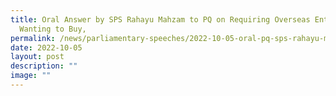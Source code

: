 ```yaml
---
title: Oral Answer by SPS Rahayu Mahzam to PQ on Requiring Overseas Entities
  Wanting to Buy,
permalink: /news/parliamentary-speeches/2022-10-05-oral-pq-sps-rahayu-mahzam-overseas-entities-properties-acra/
date: 2022-10-05
layout: post
description: ""
image: ""
---
```


